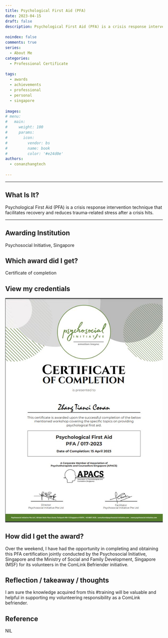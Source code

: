 ```yaml
---
title: Psychological First Aid (PFA)
date: 2023-04-15
draft: false
description: Psychological First Aid (PFA) is a crisis response intervention technique that facilitates recovery and reduces trauma-related stress after a crisis hits.

noindex: false
comments: true
series:
  - About Me
categories:
  - Professional Certificate
  
tags:
  - awards
  - achievements
  - professional
  - personal
  - singapore

images:
# menu:
#   main:
#     weight: 100
#     params:
#       icon:
#         vendor: bs
#         name: book
#         color: '#e24d0e'
authors:
  - conanzhangtech

---
```

---

## What Is It?

Psychological First Aid (PFA) is a crisis response intervention technique that facilitates recovery and reduces trauma-related stress after a crisis hits.

---

## Awarding Institution

Psychosocial Initiative, Singapore

## Which award did I get?

Certificate of completion

## View my credentials

![PFA2023 Cerificate of completion](credential1.jpg)

## How did I get the award?

Over the weekend, I have had the opportunity in completing and obtaining this PFA certification jointly conducted by the Psychosocial Initiative, Singapore and the Ministry of Social and Family Development, Singapore (MSF) for its volunteers in the ComLink Befriender initiative.

## Reflection / takeaway / thoughts

I am sure the knowledge acquired from this #training will be valuable and helpful in supporting my volunteering responsibility as a ComLink befriender.

## Reference

NIL


